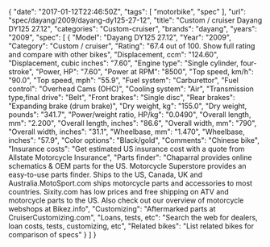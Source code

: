{
    "date": "2017-01-12T22:46:50Z",
    "tags": [
        "motorbike",
        "spec"
    ],
    "url": "spec\/dayang\/2009\/dayang-dy125-27-12",
    "title": "Custom \/ cruiser Dayang DY125 27.12",
    "categories": "Custom-cruiser",
    "brands": "dayang",
    "years": "2009",
    "spec": [
        {
            "Model": "Dayang DY125 27.12",
            "Year": "2009",
            "Category": "Custom \/ cruiser",
            "Rating": "67.4 out of 100. Show full rating and compare with other bikes",
            "Displacement, ccm": "124.60",
            "Displacement, cubic inches": "7.60",
            "Engine type": "Single cylinder, four-stroke",
            "Power, HP": "7.60",
            "Power at RPM": "8500",
            "Top speed, km\/h": "90.0",
            "Top speed, mph": "55.9",
            "Fuel system": "Carburettor",
            "Fuel control": "Overhead Cams (OHC)",
            "Cooling system": "Air",
            "Transmission type,final drive": "Belt",
            "Front brakes": "Single disc",
            "Rear brakes": "Expanding brake (drum brake)",
            "Dry weight, kg": "155.0",
            "Dry weight, pounds": "341.7",
            "Power\/weight ratio, HP\/kg": "0.0490",
            "Overall length, mm": "2.200",
            "Overall length, inches": "86.6",
            "Overall width, mm": "790",
            "Overall width, inches": "31.1",
            "Wheelbase, mm": "1.470",
            "Wheelbase, inches": "57.9",
            "Color options": "Black\/gold",
            "Comments": "Chinese bike",
            "Insurance costs": "Get estimated US insurance cost with a quote from Allstate Motorcycle Insurance",
            "Parts finder": "Chaparral provides online schematics & OEM parts for the US.   Motorcycle Superstore provides an easy-to-use parts finder. Ships to the US, Canada, UK and Australia.MotoSport.com ships motorcycle parts and accessories to most countries.    Sixity.com has low prices and free shipping on ATV and motorcycle parts to the US. Also check out our overview of motorcycle webshops at Bikez.info",
            "Customizing": "Aftermarked parts at CruiserCustomizing.com",
            "Loans, tests, etc": "Search the web for dealers, loan costs, tests, customizing, etc",
            "Related bikes": "List related bikes for comparison of specs"
        }
    ]
}